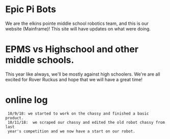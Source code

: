 # Epic Pi Bots
We are the elkins pointe middle school robotics team,
and this is our website (Mainframe)!
This site will have updates on what were doing.
# EPMS vs Highschool and other middle schools.
This year like always, we'll be mostly against high schoolers. 
We're are all excited for Rover Ruckus and hope that we will have a great time!

# online log
     10/9/18: we started to work on the chassy and finished a basic product.
     10/11/18:  we scraped our chassy and edited the old robot chassy from last
     year's competition and we now have a start on our robot.
